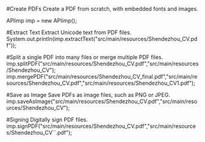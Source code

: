 #Create PDFs
Create a PDF from scratch, with embedded fonts and images.

APIimp imp = new APIimp();
      
#Extract Text
Extract Unicode text from PDF files.
    	System.out.println(imp.extractText("src/main/resources/Shendezhou_CV.pdf"));

#Split a single PDF into many files or merge multiple PDF files.
    	imp.splitPDF("src/main/resources/Shendezhou_CV.pdf","src/main/resources/Shendezhou_CV");
    	imp.mergePDF("src/main/resources/Shendezhou_CV_final.pdf","src/main/resources/Shendezhou_CV.pdf","src/main/resources/Shendezhou_CV1.pdf");

#Save as Image
Save PDFs as image files, such as PNG or JPEG.
    	imp.saveAsImage("src/main/resources/Shendezhou_CV.pdf","src/main/resources/Shendezhou_CV");

#Signing
Digitally sign PDF files.
    	imp.signPDF("src/main/resources/Shendezhou_CV.pdf","src/main/resources/Shendezhou_CV``.pdf");


